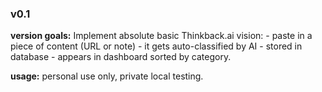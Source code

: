 ### v0.1
**version goals:**
Implement absolute basic Thinkback.ai vision:
    - paste in a piece of content (URL or note)
    - it gets auto-classified by AI
    - stored in database
    - appears in dashboard sorted by category.

**usage:**
personal use only, private local testing.
